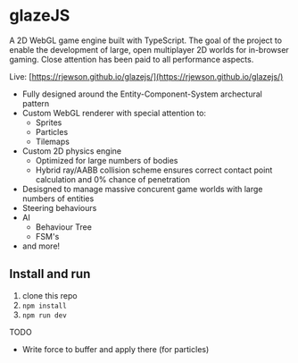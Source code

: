# glazeJS

A 2D WebGL game engine built with TypeScript.  The goal of the project to enable the development of large, open multiplayer 2D worlds for in-browser gaming.  Close attention has been paid to all performance aspects.

Live: [https://rjewson.github.io/glazejs/](https://rjewson.github.io/glazejs/)

- Fully designed around the Entity-Component-System archectural pattern
- Custom WebGL renderer with special attention to:
    - Sprites
    - Particles
    - Tilemaps
- Custom 2D physics engine
    - Optimized for large numbers of bodies
    - Hybrid ray/AABB collision scheme ensures correct contact point calculation and 0% chance of penetration
- Desisgned to manage massive concurent game worlds with large numbers of entities
- Steering behaviours
- AI
    - Behaviour Tree
    - FSM's
- and more!

## Install and run

1. clone this repo
2. `npm install`
3. `npm run dev`

TODO
- Write force to buffer and apply there (for particles)